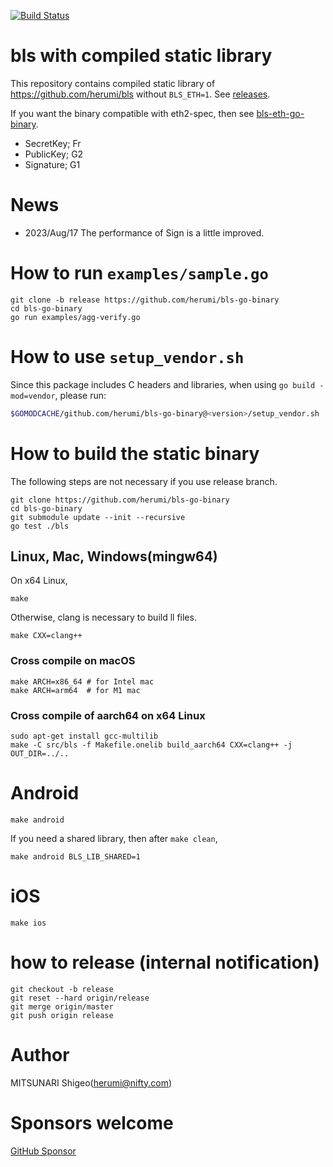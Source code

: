 [![Build Status](https://github.com/herumi/bls-go-binary/actions/workflows/main.yml/badge.svg)](https://github.com/herumi/bls-go-binary/actions/workflows/main.yml)

# bls with compiled static library

This repository contains compiled static library of https://github.com/herumi/bls without `BLS_ETH=1`.
See [releases](https://github.com/herumi/bls-go-binary/releases/).

If you want the binary compatible with eth2-spec, then see [bls-eth-go-binary](https://github.com/herumi/bls-eth-go-binary).

* SecretKey; Fr
* PublicKey; G2
* Signature; G1

# News
- 2023/Aug/17 The performance of Sign is a little improved.

# How to run `examples/sample.go`

```
git clone -b release https://github.com/herumi/bls-go-binary
cd bls-go-binary
go run examples/agg-verify.go
```

# How to use `setup_vendor.sh`
Since this package includes C headers and libraries,
when using `go build -mod=vendor`, please run:

```bash
$GOMODCACHE/github.com/herumi/bls-go-binary@<version>/setup_vendor.sh
```

# How to build the static binary
The following steps are not necessary if you use release branch.

```
git clone https://github.com/herumi/bls-go-binary
cd bls-go-binary
git submodule update --init --recursive
go test ./bls
```

## Linux, Mac, Windows(mingw64)
On x64 Linux,
```
make
```

Otherwise, clang is necessary to build ll files.
```
make CXX=clang++
```

### Cross compile on macOS

```
make ARCH=x86_64 # for Intel mac
make ARCH=arm64  # for M1 mac
```

### Cross compile of aarch64 on x64 Linux

```
sudo apt-get install gcc-multilib
make -C src/bls -f Makefile.onelib build_aarch64 CXX=clang++ -j OUT_DIR=../..
```

# Android
```
make android
```

If you need a shared library, then after `make clean`,

```
make android BLS_LIB_SHARED=1
```

# iOS
```
make ios
```

# how to release (internal notification)
```
git checkout -b release
git reset --hard origin/release
git merge origin/master
git push origin release
```

# Author

MITSUNARI Shigeo(herumi@nifty.com)

# Sponsors welcome
[GitHub Sponsor](https://github.com/sponsors/herumi)
